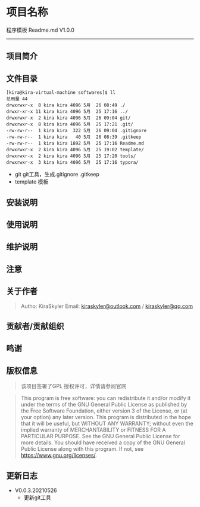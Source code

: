 # 项目名称

程序模板 Readme.md V1.0.0

------

## 项目简介

## 文件目录

```
[kira@kira-virtual-machine softwares]$ ll
总用量 44
drwxrwxr-x  8 kira kira 4096 5月  26 08:49 ./
drwxr-xr-x 11 kira kira 4096 5月  25 17:16 ../
drwxrwxr-x  2 kira kira 4096 5月  26 09:04 git/
drwxrwxr-x  8 kira kira 4096 5月  25 17:21 .git/
-rw-rw-r--  1 kira kira  322 5月  26 09:04 .gitignore
-rw-rw-r--  1 kira kira   40 5月  26 08:39 .gitkeep
-rw-rw-r--  1 kira kira 1892 5月  25 17:16 Readme.md
drwxrwxr-x  2 kira kira 4096 5月  25 19:02 template/
drwxrwxr-x  2 kira kira 4096 5月  25 17:20 tools/
drwxrwxr-x  3 kira kira 4096 5月  25 17:16 typora/
```

* git git工具，生成.gitignore .gitkeep
* template 模板

## 安装说明

## 使用说明

## 维护说明

## 注意

## 关于作者

>Autho: KiraSkyler
>Email: kiraskyler@outlook.com / kiraskyler@qq.com

## 贡献者/贡献组织

## 鸣谢

## 版权信息

> 该项目签署了GPL 授权许可，详情请参阅官网

>This program is free software: you can redistribute it and/or modify
>it under the terms of the GNU General Public License as published by
>the Free Software Foundation, either version 3 of the License, or
>(at your option) any later version.
>This program is distributed in the hope that it will be useful,
>but WITHOUT ANY WARRANTY; without even the implied warranty of
>MERCHANTABILITY or FITNESS FOR A PARTICULAR PURPOSE.  See the
>GNU General Public License for more details.
>You should have received a copy of the GNU General Public License
>along with this program.  If not, see <https://www.gnu.org/licenses/>.

## 更新日志

* V0.0.3.20210526
  * 更新git工具